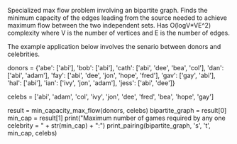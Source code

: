 Specialized max flow problem involving an bipartite graph. Finds the minimum capacity of the edges leading from the source needed to achieve maximum flow between the two independent sets. Has O(logV*VE^2) complexity where V is the number of vertices and E is the number of edges.

The example application below involves the senario between donors and celebrities.

donors = {'abe': ['abi'],
'bob': ['abi'],
'cath': ['abi', 'dee', 'bea', 'col'],
'dan': ['abi', 'adam'],
'fay': ['abi', 'dee', 'jon', 'hope', 'fred'],
'gav': ['gay', 'abi'],
'hal': ['abi'],
'ian': ['ivy', 'jon', 'adam'],
'jess': ['abi', 'dee']}   
      
celebs =  ['abi', 'adam', 'col', 'ivy', 'jon', 'dee', 'fred', 'bea', 'hope', 'gay']     

result = min_capacity_max_flow(donors, celebs)
bipartite_graph = result[0]
min_cap = result[1] 
print("Maximum number of games required by any one celebrity = " + str(min_cap) + ":") 
print_pairing(bipartite_graph, 's', 't', min_cap, celebs)

